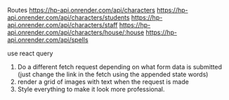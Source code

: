 Routes
https://hp-api.onrender.com/api/characters
https://hp-api.onrender.com/api/characters/students
https://hp-api.onrender.com/api/characters/staff
https://hp-api.onrender.com/api/characters/house/:house
https://hp-api.onrender.com/api/spells

use react query
1. Do a different fetch request depending on what form data is submitted (just change the link in the fetch using the appended state words)
2. render a grid of images with text when the request is made
3. Style everything to make it look more professional.